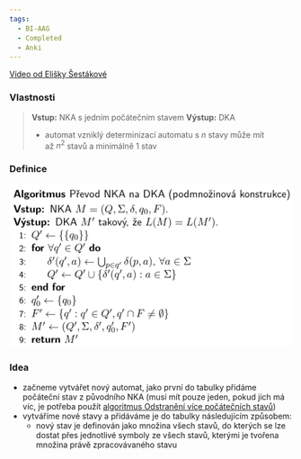 ```yaml
---
tags:
  - BI-AAG
  - Completed
  - Anki
---
```


[Video od Elišky Šestákové](https://www.youtube.com/watch?v=47awv0bU3Hc&list=PLvvwWYjStIQ0s2H_EdBgNSUmsZfPAZ3dq&index=2)

### Vlastnosti
> **Vstup:** NKA s jedním počátečním stavem
> **Výstup:** DKA
> - automat vzniklý determinizací automatu s _n_ stavy může mít až $n^2$ stavů a minimálně 1 stav

### Definice
![](Attachments/Pasted%20image%2020231206225618.png)

### Idea
- začneme vytvářet nový automat, jako první do tabulky přidáme počáteční stav z původního NKA (musí mít pouze jeden, pokud jich má víc, je potřeba použít [algoritmus Odstranění více počátečních stavů](BI-AAG/Algoritmy/Operace%20nad%20konečnými%20automaty/Odstranění%20více%20počátečních%20stavů.md))
- vytváříme nové stavy a přidáváme je do tabulky následujícím způsobem:
	- nový stav je definován jako množina všech stavů, do kterých se lze dostat přes jednotlivé symboly ze všech stavů, kterými je tvořena množina právě zpracovávaného stavu